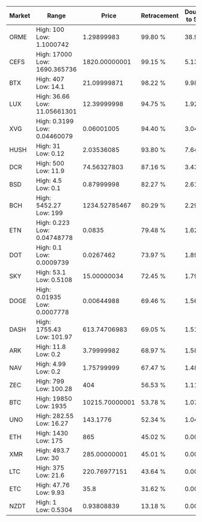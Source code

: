 | Market | Range | Price| Retracement | Doubles to 50% |
| --- | --- | --- | --- | --- |
| ORME | High: 100<br />Low: 1.1000742 | 1.29899983 | 99.80 % | 38.91 |
| CEFS | High: 17000<br />Low: 1690.365736 | 1820.00000001 | 99.15 % | 5.13 |
| BTX | High: 407<br />Low: 14.1 | 21.09999871 | 98.22 % | 9.98 |
| LUX | High: 36.66<br />Low: 11.05661301 | 12.39999998 | 94.75 % | 1.92 |
| XVG | High: 0.3199<br />Low: 0.04460079 | 0.06001005 | 94.40 % | 3.04 |
| HUSH | High: 31<br />Low: 0.12 | 2.03536085 | 93.80 % | 7.64 |
| DCR | High: 500<br />Low: 11.9 | 74.56327803 | 87.16 % | 3.43 |
| BSD | High: 4.5<br />Low: 0.1 | 0.87999998 | 82.27 % | 2.61 |
| BCH | High: 5452.27<br />Low: 199 | 1234.52785467 | 80.29 % | 2.29 |
| ETN | High: 0.223<br />Low: 0.04748778 | 0.0835 | 79.48 % | 1.62 |
| DOT | High: 0.1<br />Low: 0.0009739 | 0.0267462 | 73.97 % | 1.89 |
| SKY | High: 53.1<br />Low: 0.5108 | 15.00000034 | 72.45 % | 1.79 |
| DOGE | High: 0.01935<br />Low: 0.0007778 | 0.00644988 | 69.46 % | 1.56 |
| DASH | High: 1755.43<br />Low: 101.97 | 613.74706983 | 69.05 % | 1.51 |
| ARK | High: 11.8<br />Low: 0.2 | 3.79999982 | 68.97 % | 1.58 |
| NAV | High: 4.99<br />Low: 0.2 | 1.75799999 | 67.47 % | 1.48 |
| ZEC | High: 799<br />Low: 100.28 | 404 | 56.53 % | 1.11 |
| BTC | High: 19850<br />Low: 1935 | 10215.70000001 | 53.78 % | 1.07 |
| UNO | High: 282.55<br />Low: 16.27 | 143.1776 | 52.34 % | 1.04 |
| ETH | High: 1430<br />Low: 175 | 865 | 45.02 % | 0.00 |
| XMR | High: 493.7<br />Low: 30 | 285.00000001 | 45.01 % | 0.00 |
| LTC | High: 375<br />Low: 21.6 | 220.76977151 | 43.64 % | 0.00 |
| ETC | High: 47.76<br />Low: 9.93 | 35.8 | 31.62 % | 0.00 |
| NZDT | High: 1<br />Low: 0.5304 | 0.93808839 | 13.18 % | 0.00 |
